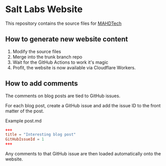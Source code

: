 # Salt Labs Website

This repository contains the source files for [MAHDTech](https://mahdtedch.com)

## How to generate new website content

1. Modify the source files
2. Merge into the trunk branch repo
3. Wait for the GitHub Actions to work it's magic
4. Profit, the website is now available via Cloudflare Workers.

## How to add comments

The comments on blog posts are tied to GitHub issues.

For each blog post, create a GitHub issue and add the issue ID to the front matter of the post.

Example post.md

```toml
+++
title = "Interesting blog post"
GitHubIssueId = 1
+++
```

Any comments to that GitHub issue are then loaded automatically onto the website.
